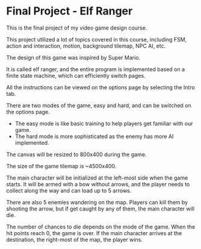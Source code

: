 # Final Project - Elf Ranger

This is the final project of my video game design course.

This project utilized a lot of topics covered in this course, including FSM, action and interaction, motion, background tilemap, NPC AI, etc.

The design of this game was inspired by Super Mario.

It is called elf ranger, and the entire program is implemented based on a finite state machine, which can efficiently switch pages.

All the instructions can be viewed on the options page by selecting the Intro tab. 

There are two modes of the game, easy and hard, and can be switched on the options page. 

- The easy mode is like basic training to help players get familiar with our game. 
- The hard mode is more sophisticated as the enemy has more AI implemented. 

The canvas will be resized to 800x400 during the game. 

The size of the game tilemap is ~4500x400.

The main character will be initialized at the left-most side when the game starts. It will be armed with a bow without arrows, and the player needs to collect along the way and can load up to 5 arrows. 

There are also 5 enemies wandering on the map. Players can kill them by shooting the arrow, but if get caught by any of them, the main character will die. 

The number of chances to die depends on the mode of the game. When the hit points reach 0, the game is over. If the main character arrives at the destination, the right-most of the map, the player wins. 

